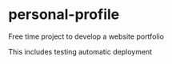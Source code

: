 # personal-profile
Free time project to develop a website portfolio

This includes testing automatic deployment
